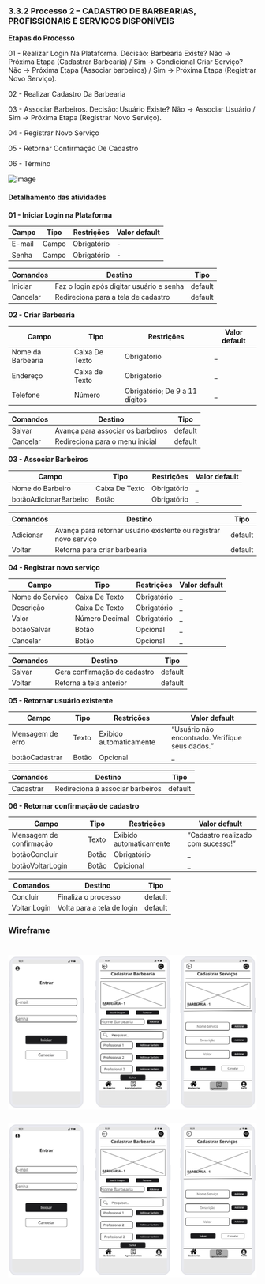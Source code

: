 ### 3.3.2 Processo 2 – CADASTRO DE BARBEARIAS, PROFISSIONAIS E SERVIÇOS DISPONÍVEIS


**Etapas do Processo**

01 - Realizar Login Na Plataforma. Decisão: Barbearia Existe? Não → Próxima Etapa (Cadastrar Barbearia) / 
Sim → Condicional Criar Serviço? Não → Próxima Etapa (Associar barbeiros) / Sim → Próxima Etapa (Registrar Novo Serviço). 

02 - Realizar Cadastro Da Barbearia 

03 - Associar Barbeiros. Decisão: Usuário Existe? Não → Associar Usuário / Sim → Próxima Etapa (Registrar Novo Serviço).

04 - Registrar Novo Serviço

05 - Retornar Confirmação De Cadastro

06 - Término


<img width="1348" height="768" alt="image" src="https://github.com/user-attachments/assets/80910059-be9d-4e9f-afe9-62530601d515" />



#### Detalhamento das atividades
**01 - Iniciar Login na Plataforma**

| **Campo**       | **Tipo**         | **Restrições** | **Valor default** |
| ---             | ---              | ---            | ---               |
| E-mail | Campo  |   Obrigatório             |        -           |
| Senha | Campo  |   Obrigatório             |        -           |

| **Comandos**         |  **Destino**                   | **Tipo** |
| ---                  | ---                            | ---               |
| Iniciar | Faz o login após digitar usuário e senha  | default |
| Cancelar      |             Redireciona para a tela de cadastro                   |        default          |


**02 - Criar Barbearia**


| **Campo**       | **Tipo**         | **Restrições** | **Valor default** |
| ---             | ---              | ---               | ---            |
| Nome da Barbearia            | Caixa De Texto   | Obrigatório       |      _    |
| Endereço | Caixa de Texto  |  Obrigatório            |         _          |
| Telefone            | Número             | Obrigatório; De 9 a 11 dígitos          |      _       |

| **Comandos**         |  **Destino**                   | **Tipo** |
| ---                  | ---                            | ---               |
| Salvar | Avança para associar os barbeiros  | default |
| Cancelar      |             Redireciona para o menu inicial                 |        default          |


**03 - Associar Barbeiros**


| **Campo**       | **Tipo**         | **Restrições** | **Valor default** |
| ---             | ---              | ---               | ---            |
| Nome do Barbeiro          | Caixa De Texto   | Obrigatório       |      _    |
| botãoAdicionarBarbeiro | Botão  |  Obrigatório            |         _          |

| **Comandos**         |  **Destino**                   | **Tipo** |
| ---                  | ---                            | ---               |
| Adicionar | Avança para retornar usuário existente ou registrar novo serviço  | default |
| Voltar      |             Retorna para criar barbearia                 |        default          |


**04 - Registrar novo serviço**


| **Campo**       | **Tipo**         | **Restrições** | **Valor default** |
| ---             | ---              | ---               | ---            |
| Nome do Serviço         | Caixa De Texto   | Obrigatório       |      _    |
| Descrição | Caixa De Texto   |  Obrigatório            |         _          |
| Valor | Número Decimal  |  Obrigatório            |         _          |
| botãoSalvar | Botão   |  Opcional            |         _          |
| Cancelar | Botão   |  Opcional            |         _          |

| **Comandos**         |  **Destino**                   | **Tipo** |
| ---                  | ---                            | ---               |
| Salvar | Gera confirmação de cadastro  | default |
| Voltar      |             Retorna à tela anterior                |        default          |


**05 - Retornar usuário existente**


| **Campo**       | **Tipo**         | **Restrições** | **Valor default** |
| ---             | ---              | ---               | ---            |
| Mensagem de erro        | Texto   | Exibido automaticamente       |     “Usuário não encontrado. Verifique seus dados.”   |
| botãoCadastrar | Botão   |  Opcional          |         _          |

| **Comandos**         |  **Destino**                   | **Tipo** |
| ---                  | ---                            | ---               |
| Cadastrar | Redireciona à associar barbeiros | default |


**06 - Retornar confirmação de cadastro**


| **Campo**       | **Tipo**         | **Restrições** | **Valor default** |
| ---             | ---              | ---               | ---            |
| Mensagem de confirmação       | Texto   | Exibido automaticamente       |     “Cadastro realizado com sucesso!”   |
| botãoConcluir | Botão   |  Obrigatório          |         _          |
| botãoVoltarLogin | Botão   |  Opicional          |         _          |

| **Comandos**         |  **Destino**                   | **Tipo** |
| ---                  | ---                            | ---               |
| Concluir | Finaliza o processo | default |
| Voltar Login | Volta para a tela de login | default |

### Wireframe

![Wireframe](../images/wireframe/Wireframe-02.jpg)
=======
![Wireframe](../images/Wireframe-2.jpg)

